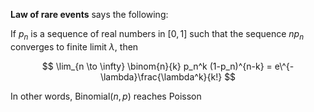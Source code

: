 **Law of rare events** says the following:

If $p_n$ is a sequence of real numbers in $[0, 1]$ such that the sequence $np_n$ converges to finite limit $\lambda$, then 

$$
\lim_{n \to \infty} \binom{n}{k} p_n^k (1-p_n)^{n-k} = e\^{-\lambda}\frac{\lambda^k}{k!}
$$

In other words, $\mathsf{Binomial}(n, p)$ reaches $\mathsf{Poisson}$
